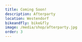 ```yaml
---
title: Coming Soon!
description: Afterparty
location: Westendorf
bikeandfly: bike&fly
image: /media/shop/afterparty.jpg
order: 3
---
```


<ContentImageGallery path="/media/shop/gallerie/"/>

